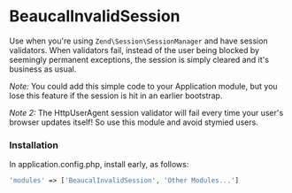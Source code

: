 # BeaucalInvalidSession

Use when you're using `Zend\Session\SessionManager` and have session validators.  When validators fail, instead of the user being blocked by seemingly permanent exceptions, the session is simply cleared and it's business as usual.

*Note:* You could add this simple code to your Application module, but you lose this feature if the session is hit in an earlier bootstrap.

*Note 2:* The HttpUserAgent session validator will fail every time your user's browser updates itself!  So use this module and avoid stymied users.

### Installation
In application.config.php, install early, as follows:

```php
'modules' => ['BeaucalInvalidSession', 'Other Modules...']
```
